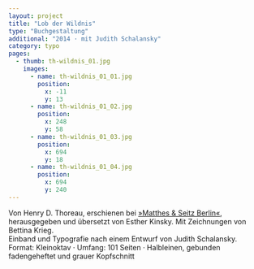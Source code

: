```yaml
---
layout: project
title: "Lob der Wildnis"
type: "Buchgestaltung"
additional: "2014 · mit Judith Schalansky"
category: typo
pages:
  - thumb: th-wildnis_01.jpg
    images:
      - name: th-wildnis_01_01.jpg
        position:
          x: -11
          y: 13
      - name: th-wildnis_01_02.jpg
        position:
          x: 248
          y: 58
      - name: th-wildnis_01_03.jpg
        position:
          x: 694
          y: 18
      - name: th-wildnis_01_04.jpg
        position:
          x: 694
          y: 240
---
```

Von Henry D. Thoreau, erschienen bei [»Matthes & Seitz Berlin«](http://www.matthes-seitz-berlin.de/buch/lob-der-wildnis.html), herausgegeben und übersetzt von Esther Kinsky. Mit Zeichnungen von Bettina Krieg.  
Einband und Typografie nach einem Entwurf von Judith Schalansky.  
Format: Kleinoktav · Umfang: 101 Seiten · Halbleinen, gebunden fadengeheftet und grauer Kopfschnitt
